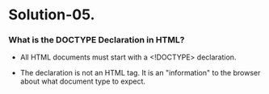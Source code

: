 # Solution-05.

### What is the DOCTYPE Declaration in HTML?

- All HTML documents must start with a <!DOCTYPE> declaration.  

- The declaration is not an HTML tag. It is an "information" to the browser about what document type to expect.
